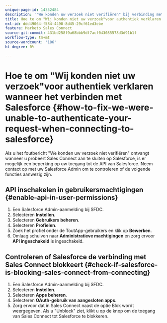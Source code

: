 ```yaml
---
unique-page-id: 14352484
description: '"We konden uw verzoek niet verifiëren" bij verbinding met Salesforce - Marketo Docs - productdocumentatie'
title: Hoe te om "Wij konden niet uw verzoek"voor authentiek verklaren wanneer het verbinden met Salesforce
exl-id: ddd49064-f584-4490-8d45-29cf61ed3ebe
feature: Marketo Sales Connect
source-git-commit: 431bd258f9a68bbb9df7acf043085578d3d91b1f
workflow-type: tm+mt
source-wordcount: '186'
ht-degree: 0%

---
```


# Hoe te om &quot;Wij konden niet uw verzoek&quot;voor authentiek verklaren wanneer het verbinden met Salesforce {#how-to-fix-we-were-unable-to-authenticate-your-request-when-connecting-to-salesforce}

Als u het foutbericht &quot;We konden uw verzoek niet verifiëren&quot; ontvangt wanneer u probeert Sales Connect aan te sluiten op Salesforce, is er mogelijk een beperking op uw toegang tot de API van Salesforce. Neem contact op met uw Salesforce Admin om te controleren of de volgende functies aanwezig zijn.

## API inschakelen in gebruikersmachtigingen {#enable-api-in-user-permissions}

1. Een Salesforce Admin-aanmelding bij SFDC.
1. Selecteren **Instellen**.
1. Selecteren **Gebruikers beheren**.
1. Selecteren **Profielen**.
1. Zoek het profiel onder de ToutApp-gebruikers en klik op **Bewerken**.
1. Omlaag schuiven naar **Administratieve machtigingen** en zorg ervoor **API ingeschakeld** is ingeschakeld.

## Controleren of Salesforce de verbinding met Sales Connect blokkeert {#check-if-salesforce-is-blocking-sales-connect-from-connecting}

1. Een Salesforce Admin-aanmelding bij SFDC.
1. Selecteren **Instellen**.
1. Selecteren **Apps beheren**.
1. Selecteren **OAuth-gebruik van aangesloten apps**.
1. Zorg ervoor dat in Sales Connect naast de optie Blok wordt weergegeven. Als u &quot;Unblock&quot; ziet, klikt u op de knop om de toegang van Sales Connect tot Salesforce te blokkeren.
